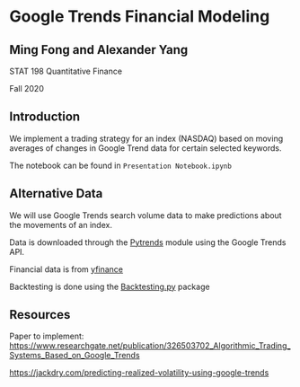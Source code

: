 # Google Trends Financial Modeling
## Ming Fong and Alexander Yang
STAT 198 Quantitative Finance

Fall 2020

## Introduction

We implement a trading strategy for an index (NASDAQ) based on moving averages of changes in Google Trend data for certain selected keywords.

The notebook can be found in `Presentation Notebook.ipynb`

## Alternative Data
We will use Google Trends search volume data to make predictions about the movements of an index.

Data is downloaded through the [Pytrends](https://pypi.org/project/pytrends/) module using the Google Trends API.

Financial data is from [yfinance](https://pypi.org/project/yfinance/)

Backtesting is done using the [Backtesting.py](https://kernc.github.io/backtesting.py/) package

## Resources
Paper to implement: https://www.researchgate.net/publication/326503702_Algorithmic_Trading_Systems_Based_on_Google_Trends

https://jackdry.com/predicting-realized-volatility-using-google-trends
